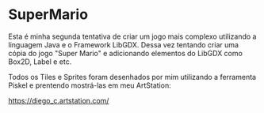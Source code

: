 # SuperMario

Esta é minha segunda tentativa de criar um jogo mais complexo utilizando a linguagem Java e o Framework LibGDX. Dessa vez tentando criar uma cópia do jogo "Super Mario" e adicionando elementos do LibGDX como Box2D, Label e etc.

Todos os Tiles e Sprites foram desenhados por mim utilizando a ferramenta Piskel e prentendo mostrá-las em meu ArtStation:

https://diego_c.artstation.com/
